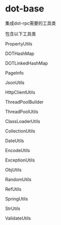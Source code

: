 # dot-base
集成dot-rpc需要的工具类

包含以下工具类

PropertyUtils

DOTHashMap

DOTLinkedHashMap

PageInfo

JsonUtils

HttpClientUtils

ThreadPoolBuilder

ThreadPoolUtils

ClassLoaderUtils

CollectionUtils

DateUtils

EncodeUtils

ExceptionUtils

ObjUtils

RandomUtils

RefUtils

SpringUtils

StrUtils

ValidateUtils
